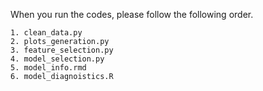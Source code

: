 When you run the codes, please follow the following order.

```
1. clean_data.py
2. plots_generation.py
3. feature_selection.py
4. model_selection.py
5. model_info.rmd
6. model_diagnoistics.R
```
